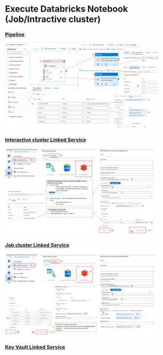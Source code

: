 # Execute Databricks Notebook (Job/Intractive cluster)
### [Pipeline](pipeline/databricks-notebook-exec-example.json) 
![databricks-notebook-exec-pipeline](images/databricks-notebook-exec-pipeline.png "databricks-notebook-exec-pipeline")
### [Interactive cluster Linked Service](linkedService/Dev_Interactive_cluster.json)
![Databricks-Interactive-Cluster-Linked-Service](Basic-ADF-Objects/images/Databricks-Interactive-Cluster-Linked-Service.png "Databricks-Interactive-Cluster-Linked-Service")
### [Job cluster Linked Service](linkedService/Dev_Job_Cluster.json)
![Databricks-Job-Cluster-Linked-Service](Basic-ADF-Objects/images/Databricks-Job-Cluster-Linked-Service.png "Databricks-Job-Cluster-Linked-Service")
### [Key Vault Linked Service](linkedService/DevKeyVault.json)

